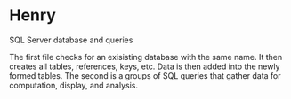 Henry
=====

SQL Server database and queries

The first file checks for an exisisting database with the same name. It then creates all tables, references, keys, etc. Data is then added into the newly formed tables. The second is a groups of SQL queries that gather data for computation, display, and analysis.
